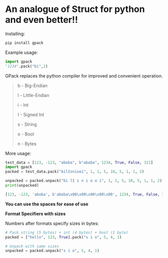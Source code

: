 # **An analogue of Struct for python and even better!**!

Installing:
```python
pip install gpack
```

Example usage:

```python
import gpack 
"1234".pack("bi",2)
```

GPack replaces the python compiler for improved and convenient operation.

> b - Big-Endian
> 
> l - Little-Endian
> 
> i - Int
> 
> I - Signed Int
> 
> s - String
> 
> o - Bool
> 
> n - Bytes

More usage:

```python
test_data = [123, -123, "aboba", b"aboba", 1234, True, False, 321]
import gpack
packed = test_data.pack("bilIsniooi", 1, 1, 5, 10, 5, 1, 1, 2)

unpacked = packed.unpack("bi lI s n i o o i", 1, 1, 5, 10, 5, 1, 1, 2)
print(unpacked)

[123, -123, 'aboba', b'aboba\x00\x00\x00\x00\x00', 1234, True, False, 321]
```

**You can use the spaces for ease of use**

**Format Specifiers with sizes**

Numbers after formats specify sizes in bytes:

```python
# Pack string (5 bytes) + int (4 bytes) + bool (1 byte)
packed = ["hello", 123, True].pack("s i o", 5, 4, 1)

# Unpack with same sizes
unpacked = packed.unpack("s i o", 5, 4, 1)
```
